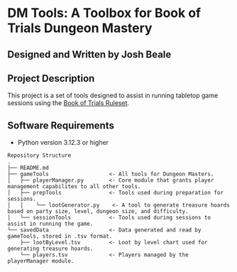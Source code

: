 # DM Tools: A Toolbox for Book of Trials Dungeon Mastery
## Designed and Written by Josh Beale

## Project Description
This project is a set of tools designed to assist in running tabletop game sessions using the [Book of Trials Ruleset](https://docs.google.com/document/d/1p_RwhtKsnAQmfPTkylT3e4ozbonpYsL-1mCrwfyxOQw/edit?usp=sharing).

## Software Requirements
- Python version 3.12.3 or higher

```
Repository Structure
.
├── README.md
├── gameTools                   <- All tools for Dungeon Masters.
│   ├── playerManager.py        <- Core module that grants player management capabilites to all other tools.
│   ├── prepTools               <- Tools used during preparation for sessions.
│   │    └── lootGenerator.py    <- A tool to generate treasure hoards based on party size, level, dungeon size, and difficulty.
│   └── sessionTools            <- Tools used during sessions to assist in running the game.
└── savedData                   <- Data generated and read by gameTools, stored in .tsv format.
    ├── lootByLevel.tsv         <- Loot by level chart used for generating treasure hoards.
    └── players.tsv             <- Players managed by the playerManager module.
```